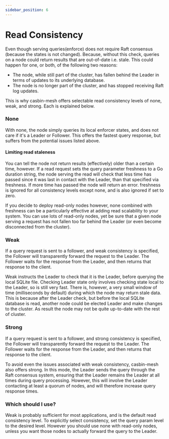 ```yaml
---
sidebar_position: 6
---
```


# Read Consistency

Even though serving queries(enforce) does not require Raft consensus (because the states is not changed). Because, without this check, queries on a node could return results that are out-of-date i.e. stale. This could happen for one, or both, of the following two reasons:

- The node, while still part of the cluster, has fallen behind the Leader in terms of updates to its underlying database.
- The node is no longer part of the cluster, and has stopped receiving Raft log updates.

This is why casbin-mesh offers selectable read consistency levels of none, weak, and strong. Each is explained below.

### None

With none, the node simply queries its local enforcer states, and does not care if it's a Leader or Follower. This offers the fastest query response, but suffers from the potential issues listed above.

#### Limiting read staleness

You can tell the node not return results (effectively) older than a certain time, however. If a read request sets the query parameter freshness to a Go duration string, the node serving the read will check that less time has passed since it was last in contact with the Leader, than that specified via freshness. If more time has passed the node will return an error. freshness is ignored for all consistency levels except none, and is also ignored if set to zero.

If you decide to deploy read-only nodes however, none combined with freshness can be a particularly effective at adding read scalability to your system. You can use lots of read-only nodes, yet be sure that a given node serving a request has not fallen too far behind the Leader (or even become disconnected from the cluster).

### Weak

If a query request is sent to a follower, and weak consistency is specified, the Follower will transparently forward the request to the Leader. The Follower waits for the response from the Leader, and then returns that response to the client.

Weak instructs the Leader to check that it is the Leader, before querying the local SQLite file. Checking Leader state only involves checking state local to the Leader, so is still very fast. There is, however, a very small window of time (milliseconds by default) during which the node may return stale data. This is because after the Leader check, but before the local SQLite database is read, another node could be elected Leader and make changes to the cluster. As result the node may not be quite up-to-date with the rest of cluster.

### Strong

If a query request is sent to a follower, and strong consistency is specified, the Follower will transparently forward the request to the Leader. The Follower waits for the response from the Leader, and then returns that response to the client.

To avoid even the issues associated with weak consistency, casbin-mesh also offers strong. In this mode, the Leader sends the query through the Raft consensus system, ensuring that the Leader remains the Leader at all times during query processing. However, this will involve the Leader contacting at least a quorum of nodes, and will therefore increase query response times.

### Which should I use?

Weak is probably sufficient for most applications, and is the default read consistency level. To explicitly select consistency, set the query param level to the desired level. However you should use none with read-only nodes, unless you want those nodes to actually forward the query to the Leader.

